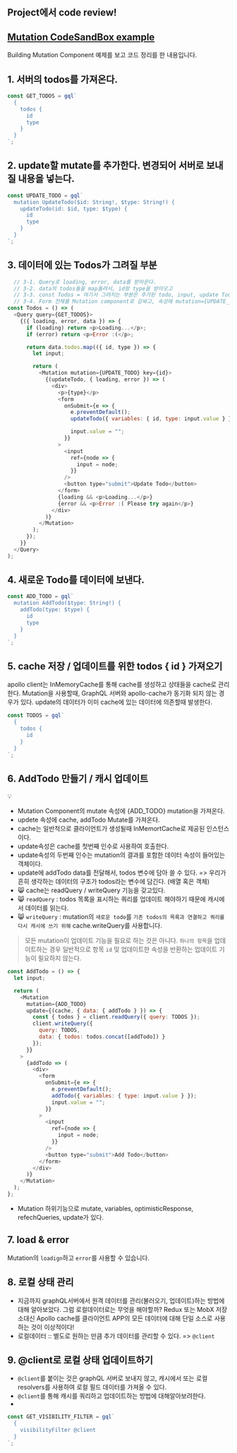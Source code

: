 ## Project에서 code review!


## [Mutation CodeSandBox example](https://codesandbox.io/s/v3mn68xxvy)
Building Mutation Component 예제를 보고 코드 정리를 한 내용입니다. 

## 1. 서버의 todos를 가져온다.
```js
const GET_TODOS = gql`
  {
    todos {
      id
      type
    }
  }
`;
```

## 2. update할 mutate를 추가한다. 변경되어 서버로 보내질 내용을 넣는다.
```js
const UPDATE_TODO = gql`
  mutation UpdateTodo($id: String!, $type: String!) {
    updateTodo(id: $id, type: $type) {
      id
      type
    }
  }
`;
```

## 3. 데이터에 있는 Todos가 그려질 부분
```js
  // 3-1. Query로 loading, error, data를 받아온다.
  // 3-2. data의 todos들을 map돌려서, id랑 type을 받아오고
  // 3-3. const Todos = 여기서 그려지는 부분은 추가된 todo, input, update Todo를 불러올거임
  // 3-4. Form 전체를 Mutation component로 감싸고, 속성에 mutation={UPDATE_TODO}를 추가한다. 
const Todos = () => (
  <Query query={GET_TODOS}>
    {({ loading, error, data }) => {
      if (loading) return <p>Loading...</p>;
      if (error) return <p>Error :(</p>;

      return data.todos.map(({ id, type }) => {
        let input;

        return (
          <Mutation mutation={UPDATE_TODO} key={id}>
            {(updateTodo, { loading, error }) => (
              <div>
                <p>{type}</p>
                <form
                  onSubmit={e => {
                    e.preventDefault();
                    updateTodo({ variables: { id, type: input.value } });

                    input.value = "";
                  }}
                >
                  <input
                    ref={node => {
                      input = node;
                    }}
                  />
                  <button type="submit">Update Todo</button>
                </form>
                {loading && <p>Loading...</p>}
                {error && <p>Error :( Please try again</p>}
              </div>
            )}
          </Mutation>
        );
      });
    }}
  </Query>
);
```

## 4. 새로운 Todo를 데이터에 보낸다.
```js
const ADD_TODO = gql`
  mutation AddTodo($type: String!) {
    addTodo(type: $type) {
      id
      type
    }
  }
`;
```

## 5. cache 저장 / 업데이트를 위한 todos { id } 가져오기
apollo client는 InMemoryCache를 통해 cache를 생성하고 상태들을 cache로 관리한다. Mutation을 사용할때, GraphQL 서버와 apollo-cache가 동기화 되지 않는 경우가 있다. update의 데이터가 이미 cache에 있는 데이터에 의존할때 발생한다. 
```js
const TODOS = gql`
  {
    todos {
      id
    }
  }
`;
```

## 6. AddTodo 만들기 / 캐시 업데이트
:bulb: 
- Mutation Component의 mutate 속성에 {ADD_TODO} mutation을 가져온다.
- updete 속성에 cache, addTodo Mutate를 가져온다.
- cache는 일반적으로 클라이언트가 생성될때 InMemortCache로 제공된 인스턴스이다.
- update속성은 cache를 첫번째 인수로 사용하여 호출한다.
- update속성의 두번째 인수는 mutation의 결과를 포함한 데이터 속성이 들어있는 객체이다.  
- update에 addTodo data를 전달해서, todos 변수에 담아 쓸 수 있다. => 우리가 흔히 생각하는 데이터의 구조가 todos라는 변수에 담긴다. (배열 혹은 객체) 
- :smile_cat: cache는 readQuery / writeQuery 기능을 갖고있다.
- :smile_cat: `readQuery` : todos 목록을 표시하는 쿼리를 업데이트 해야하기 때문에 캐시에서 데이터를 읽는다.
- :smile_cat: `writeQuery` : mutation의 `새로운 todo`를 `기존 todos의 목록과 연결하고 쿼리를 다시 캐시에 쓰기 위해` cache.writeQuery를 사용합니다.
> 모든 mutation이 업데이트 기능을 필요로 하는 것은 아니다.
> `하나의 항목`을 업데이트하는 경우 일반적으로 항목 `id` 밎 업데이트한 속성을 반환하는 업데이트 기능이 필요하지 않는다.

```js
const AddTodo = () => {
  let input;

  return (
    <Mutation
      mutation={ADD_TODO}
      update={(cache, { data: { addTodo } }) => {
        const { todos } = client.readQuery({ query: TODOS });
        client.writeQuery({
          query: TODOS,
          data: { todos: todos.concat([addTodo]) }
        });
      }}
    >
      {addTodo => (
        <div>
          <form
            onSubmit={e => {
              e.preventDefault();
              addTodo({ variables: { type: input.value } });
              input.value = "";
            }}
          >
            <input
              ref={node => {
                input = node;
              }}
            />
            <button type="submit">Add Todo</button>
          </form>
        </div>
      )}
    </Mutation>
  );
};

```
- Mutation 하위기능으로 mutate, variables, optimisticResponse, refechQueries, update가 있다.

## 7. load & error
Mutation의 `loadign`하고 `error`를 사용할 수 있습니다. 

## 8. 로컬 상태 관리
- 지금까지 graphQL서버에서 원격 데이터를 관리(불러오기, 업데이트)하는 방법에 대해 알아보았다. 그럼 로컬데이터로는 무엇을 해야할까? Redux 또는 MobX 저장소대신 Apollo cache를 클라이언트 APP의 모든 데이터에 대해 단일 소스로 사용하는 것이 이상적이다! 
- 로컬데이터 :: 별도로 원하는 만큼 추가 데이터를 관리할 수 있다. => `@client`

## 9. @client로 로컬 상태 업데이트하기
- `@client`를 붙이는 것은 graphQL 서버로 보내지 않고, 캐시에서 또는 로컬 resolvers를 사용하여 로컬 필드 데이터를 가져올 수 있다. 
- `@client`를 통해 캐시를 쿼리하고 업데이트하는 방법에 대해알아보려한다.
- 

```js
const GET_VISIBILITY_FILTER = gql`
  {
    visibilityFilter @client
  }
`;
```
